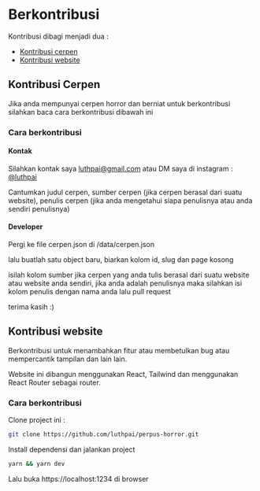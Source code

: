 # Berkontribusi

Kontribusi dibagi menjadi dua :

- [Kontribusi cerpen](#kontribusi-cerpen)
- [Kontribusi website](#kontribusi-website)

## Kontribusi Cerpen

Jika anda mempunyai cerpen horror dan berniat untuk berkontribusi silahkan baca cara berkontribusi dibawah ini

### Cara berkontribusi

#### Kontak

Silahkan kontak saya luthpai@gmail.com atau DM saya di instagram : [@luthpai](https://instagram.com/luthpai)

Cantumkan judul cerpen, sumber cerpen (jika cerpen berasal dari suatu website), penulis cerpen (jika anda mengetahui siapa penulisnya atau anda sendiri penulisnya)

#### Developer

Pergi ke file cerpen.json di /data/cerpen.json

lalu buatlah satu object baru, biarkan kolom id, slug dan page kosong

isilah kolom sumber jika cerpen yang anda tulis berasal dari suatu website atau website anda sendiri, jika anda adalah penulisnya maka silahkan isi kolom penulis dengan nama anda lalu pull request

terima kasih :)

## Kontribusi website

Berkontribusi untuk menambahkan fitur atau membetulkan bug atau mempercantik tampilan dan lain lain.

Website ini dibangun menggunakan React, Tailwind dan menggunakan React Router sebagai router.

### Cara berkontribusi

Clone project ini :

```sh
git clone https://github.com/luthpai/perpus-horror.git
```

Install dependensi dan jalankan project

```sh
yarn && yarn dev
```

Lalu buka https://localhost:1234 di browser

